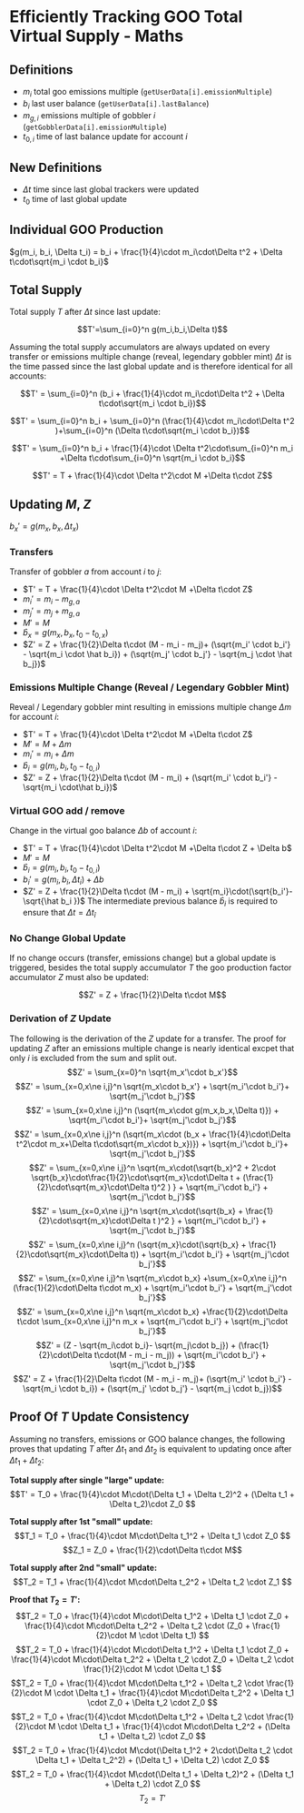 # Efficiently Tracking GOO Total Virtual Supply - Maths
## Definitions
- $m_i$  total goo emissions multiple (`getUserData[i].emissionMultiple`)
- $b_i$  last user balance (`getUserData[i].lastBalance`)
- $m_{g,i}$  emissions multiple of gobbler $i$ (`getGobblerData[i].emissionMultiple`)
- $t_{0,i}$ time of last balance update for account $i$
## New Definitions
- $\Delta t$ time since last global trackers were updated
- $t_0$ time of last global update
## Individual GOO Production
$g(m_i, b_i, \Delta t_i) = b_i + \frac{1}{4}\cdot m_i\cdot\Delta t^2 + \Delta t\cdot\sqrt{m_i \cdot b_i}$ 
## Total Supply
Total supply $T$ after $\Delta t$ since last update:

$$T'=\sum_{i=0}^n g(m_i,b_i,\Delta t)$$

Assuming the total supply accumulators are always updated on every transfer or emissions multiple change (reveal, legendary gobbler mint) $\Delta t$ is the time passed since the last global update and is therefore identical for all accounts:

$$T' = \sum_{i=0}^n  (b_i + \frac{1}{4}\cdot m_i\cdot\Delta t^2 + \Delta t\cdot\sqrt{m_i \cdot b_i})$$

$$T' = \sum_{i=0}^n  b_i + \sum_{i=0}^n (\frac{1}{4}\cdot m_i\cdot\Delta t^2 )+\sum_{i=0}^n (\Delta t\cdot\sqrt{m_i \cdot b_i})$$

$$T' = \sum_{i=0}^n  b_i + \frac{1}{4}\cdot \Delta t^2\cdot\sum_{i=0}^n m_i +\Delta t\cdot\sum_{i=0}^n \sqrt{m_i \cdot b_i}$$

$$T' = T + \frac{1}{4}\cdot \Delta t^2\cdot M +\Delta t\cdot Z$$

## Updating $M$, $Z$
$b_x' = g(m_x, b_x, \Delta t_x)$
### Transfers
Transfer of gobbler $a$ from account $i$ to $j$:
- $T' = T + \frac{1}{4}\cdot \Delta t^2\cdot M +\Delta t\cdot Z$
- $m_i' = m_i - m_{g,a}$
- $m_j' = m_j + m_{g,a}$
- $M' = M$
- $\hat b_x = g(m_x, b_x, t_0 - t_{0,x})$
- $Z' = Z  + \frac{1}{2}\Delta t\cdot (M - m_i - m_j)+ (\sqrt{m_i' \cdot b_i'} - \sqrt{m_i \cdot \hat b_i}) + (\sqrt{m_j' \cdot b_j'} - \sqrt{m_j \cdot \hat b_j})$

### Emissions Multiple Change (Reveal / Legendary Gobbler Mint)
Reveal / Legendary gobbler mint resulting in emissions multiple change $\Delta m$ for account $i$:
- $T' = T + \frac{1}{4}\cdot \Delta t^2\cdot M +\Delta t\cdot Z$
- $M' = M + \Delta m$
- $m_i' = m_i + \Delta m$
- $\hat b_i = g(m_i, b_i, t_0 - t_{0,i})$
- $Z' = Z + \frac{1}{2}\Delta t\cdot (M - m_i) + (\sqrt{m_i' \cdot b_i'} - \sqrt{m_i \cdot\hat b_i})$

### Virtual GOO add / remove
Change in the virtual goo balance $\Delta b$ of account $i$:
- $T' = T + \frac{1}{4}\cdot \Delta t^2\cdot M +\Delta t\cdot Z + \Delta b$
- $M' = M$
- $\hat b_i = g(m_i, b_i, t_0 - t_{0,i})$
- $b_i' = g(m_i, b_i, \Delta t_i) + \Delta b$
- $Z' = Z + \frac{1}{2}\Delta t\cdot (M - m_i) + \sqrt{m_i}\cdot(\sqrt{b_i'}-\sqrt{\hat b_i })$
The intermediate previous balance $\hat b_i$ is required to ensure that $\Delta t = \Delta t_{\hat i}$

### No Change Global Update
If no change occurs (transfer, emissions change) but a global update is
triggered, besides the total supply accumulator $T$ the goo production factor
accumulator $Z$ must also be updated:

$$Z' = Z + \frac{1}{2}\Delta t\cdot M$$


### Derivation of $Z$ Update
The following is the derivation of the $Z$ update for a transfer. The proof for updating $Z$ after an emissions multiple change is nearly identical excpet that only $i$ is excluded from the sum and split out.
$$Z' = \sum_{x=0}^n \sqrt{m_x'\cdot b_x'}$$
$$Z' = \sum_{x=0,x\ne i,j}^n \sqrt{m_x\cdot b_x'} + \sqrt{m_i'\cdot b_i'}+ \sqrt{m_j'\cdot b_j'}$$
$$Z' = \sum_{x=0,x\ne i,j}^n (\sqrt{m_x\cdot g(m_x,b_x,\Delta t)}) + \sqrt{m_i'\cdot b_i'}+ \sqrt{m_j'\cdot b_j'}$$
$$Z' = \sum_{x=0,x\ne i,j}^n (\sqrt{m_x\cdot (b_x + \frac{1}{4}\cdot\Delta t^2\cdot m_x+\Delta t\cdot\sqrt{m_x\cdot b_x})}) + \sqrt{m_i'\cdot b_i'}+ \sqrt{m_j'\cdot b_j'}$$
$$Z' = \sum_{x=0,x\ne i,j}^n \sqrt{m_x\cdot(\sqrt{b_x}^2 + 2\cdot \sqrt{b_x}\cdot\frac{1}{2}\cdot\sqrt{m_x}\cdot\Delta t + (\frac{1}{2}\cdot\sqrt{m_x}\cdot\Delta t)^2  )  } + \sqrt{m_i'\cdot b_i'} + \sqrt{m_j'\cdot b_j'}$$
$$Z' = \sum_{x=0,x\ne i,j}^n \sqrt{m_x\cdot(\sqrt{b_x} + \frac{1}{2}\cdot\sqrt{m_x}\cdot\Delta t  )^2  } + \sqrt{m_i'\cdot b_i'} + \sqrt{m_j'\cdot b_j'}$$
$$Z' = \sum_{x=0,x\ne i,j}^n (\sqrt{m_x}\cdot(\sqrt{b_x} + \frac{1}{2}\cdot\sqrt{m_x}\cdot\Delta t))   + \sqrt{m_i'\cdot b_i'} + \sqrt{m_j'\cdot b_j'}$$
$$Z' = \sum_{x=0,x\ne i,j}^n \sqrt{m_x\cdot b_x} +\sum_{x=0,x\ne i,j}^n (\frac{1}{2}\cdot\Delta t\cdot m_x) + \sqrt{m_i'\cdot b_i'} + \sqrt{m_j'\cdot b_j'}$$
$$Z' = \sum_{x=0,x\ne i,j}^n \sqrt{m_x\cdot b_x} +\frac{1}{2}\cdot\Delta t\cdot \sum_{x=0,x\ne i,j}^n m_x + \sqrt{m_i'\cdot b_i'} + \sqrt{m_j'\cdot b_j'}$$
$$Z' = (Z - \sqrt{m_i\cdot b_i}- \sqrt{m_j\cdot b_j}) + (\frac{1}{2}\cdot\Delta t\cdot(M - m_i - m_j)) + \sqrt{m_i'\cdot b_i'} + \sqrt{m_j'\cdot b_j'}$$
$$Z' = Z  + \frac{1}{2}\Delta t\cdot (M - m_i - m_j)+ (\sqrt{m_i' \cdot b_i'} - \sqrt{m_i \cdot b_i}) + (\sqrt{m_j' \cdot b_j'} - \sqrt{m_j \cdot b_j})$$
## Proof Of $T$ Update Consistency
Assuming no transfers, emissions or GOO balance changes, the following proves that updating $T$ after $\Delta t_1$ and $\Delta t_2$ is equivalent to updating once after $\Delta t_1  + \Delta t_2$:

**Total supply after single "large" update:**
$$T' = T_0 + \frac{1}{4}\cdot M\cdot(\Delta t_1 + \Delta t_2)^2 + (\Delta t_1 + \Delta t_2)\cdot Z_0 $$

**Total supply after 1st "small" update:**
$$T_1 = T_0 + \frac{1}{4}\cdot M\cdot\Delta t_1^2 + \Delta t_1 \cdot Z_0 $$
$$Z_1 = Z_0 + \frac{1}{2}\cdot\Delta t\cdot M$$

**Total supply after 2nd "small" update:**
$$T_2 = T_1 + \frac{1}{4}\cdot M\cdot\Delta t_2^2 + \Delta t_2 \cdot Z_1 $$

**Proof that $T_2 = T'$:**
$$T_2 = T_0 + \frac{1}{4}\cdot M\cdot\Delta t_1^2 + \Delta t_1 \cdot Z_0  + \frac{1}{4}\cdot M\cdot\Delta t_2^2 + \Delta t_2 \cdot (Z_0 + \frac{1}{2}\cdot M \cdot \Delta t_1) $$
$$T_2 = T_0 + \frac{1}{4}\cdot M\cdot\Delta t_1^2 + \Delta t_1 \cdot Z_0  + \frac{1}{4}\cdot M\cdot\Delta t_2^2 + \Delta t_2 \cdot Z_0 + \Delta t_2 \cdot \frac{1}{2}\cdot M \cdot \Delta t_1 $$
$$T_2 = T_0 + \frac{1}{4}\cdot M\cdot\Delta t_1^2 +  \Delta t_2 \cdot \frac{1}{2}\cdot M \cdot \Delta t_1 + \frac{1}{4}\cdot M\cdot\Delta t_2^2 + \Delta t_1 \cdot Z_0 + \Delta t_2 \cdot Z_0 $$
$$T_2 = T_0 + \frac{1}{4}\cdot M\cdot\Delta t_1^2 +  \Delta t_2 \cdot \frac{1}{2}\cdot M \cdot \Delta t_1 + \frac{1}{4}\cdot M\cdot\Delta t_2^2 + (\Delta t_1 + \Delta t_2) \cdot Z_0 $$
$$T_2 = T_0 + \frac{1}{4}\cdot M\cdot(\Delta t_1^2 +  2\cdot\Delta t_2 \cdot \Delta t_1 + \Delta t_2^2) + (\Delta t_1 + \Delta t_2) \cdot Z_0 $$
$$T_2 = T_0 + \frac{1}{4}\cdot M\cdot(\Delta t_1 + \Delta t_2)^2 + (\Delta t_1 + \Delta t_2) \cdot Z_0 $$
$$T_2 = T'$$
